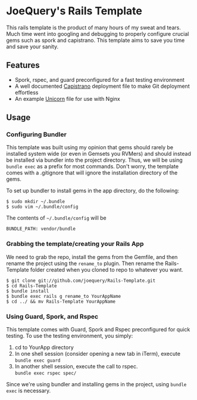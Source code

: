 JoeQuery's Rails Template
=========================

This rails template is the product of many hours of my sweat and tears. Much time went into 
googling and debugging to properly configure crucial gems such as spork and capistrano. This
template aims to save you time and save your sanity.

Features
--------
* Spork, rspec, and guard preconfigured for a fast testing environment
* A well documented [Capistrano](https://github.com/capistrano/capistrano/wiki/Documentation-v2.x) deployment file to make Git deployment effortless
* An example [Unicorn](https://github.com/blog/517-unicorn) file for use with Nginx

Usage
-----

### Configuring Bundler
This template was built using my opinion that gems should rarely be installed system wide (or even
in Gemsets you RVMers) and should instead be installed via bundler into the project directory. Thus,
we will be using ```bundle exec``` as a prefix for most commands. Don't worry, the template comes with a .gitignore that will ignore the installation directory of the gems. 

To set up bundler to install gems in the app directory, do the following:  

```
$ sudo mkdir ~/.bundle
$ sudo vim ~/.bundle/config
```

The contents of ```~/.bundle/config``` will be  

```
BUNDLE_PATH: vendor/bundle
```


### Grabbing the template/creating your Rails App
We need to grab the repo, install the gems from the Gemfile, and then
rename the project using the ```rename_to``` plugin. Then rename the Rails-Template folder
created when you cloned to repo to whatever you want.
  
```
$ git clone git://github.com/joequery/Rails-Template.git
$ cd Rails-Template
$ bundle install
$ bundle exec rails g rename_to YourAppName
$ cd ../ && mv Rails-Template YourAppName
```

### Using Guard, Spork, and Rspec
This template comes with Guard, Spork and Rspec preconfigured for quick testing. To use the testing environment, you simply:  

1. cd to YourApp directory
2. In one shell session (consider opening a new tab in iTerm), execute  
``` bundle exec guard ```  
3. In another shell session, execute the call to rspec.  
``` bundle exec rspec spec/ ```

Since we're using bundler and installing gems in the project, using ``` bundle exec ``` is necessary.


